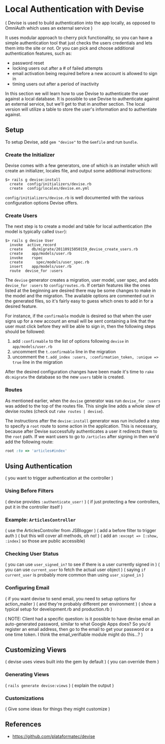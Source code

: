 # Local Authentication with Devise

( Devise is used to build authentication into the app locally, as opposed to OmniAuth which uses an external service )

It uses modular approach to cherry pick functionality, so you can have a simple authentication tool that just checks the users credentials and lets them into the site or not.  Or you can pick and choose additional authentication features, such as:

* password reset
* locking users out after a # of failed attempts
* email activation being required before a new account is allowed to sign in
* timing users out after a period of inactivity

In this section we will learn how to use Devise to authenticate the user against a local database.  It is possible to use Devise to authenticate against an external service, but we'll get to that in another section.  The local version will utilize a table to store the user's information and to authentiate against.

## Setup

To setup Devise, add `gem "devise"` to the `Gemfile` and run `bundle`.

### Create the Initializer

Devise comes with a few generators, one of which is an installer which will create an initializer, locales file, and output some additional instructions:

```text
$> rails g devise:install
  create  config/initializers/devise.rb
  create  config/locales/devise.en.yml
```

`config/initializers/devise.rb` is well documented with the various configuration options Devise offers.

### Create Users

The next step is to create a model and table for local authentication (the model is typically called `User`):

```text
$> rails g devise User
  invoke  active_record
  create    db/migrate/20110915050159_devise_create_users.rb
  create    app/models/user.rb
  invoke    rspec
  create      spec/models/user_spec.rb
  insert    app/models/user.rb
  route  devise_for :users
```

The `devise` generator creates a migration, user model, user spec, and adds `devise_for :users` to `config/routes.rb`.  If certain features like the ones listed at the beginning are desired there may be some changes to make in the model and the migration.  The available options are commented out in the generated files, so it's fairly easy to guess which ones to add in for a desired feature.

For instance, if the `confirmable` module is desired so that when the user signs up for a new account an email will be sent containing a link that the user must click before they will be able to sign in, then the following steps should be followed:

1. add `:confirmable` to the list of options following `devise` in `app/models/user.rb`
2. uncomment the `t.confirmable` line in the migration
3. uncomment the `t.add_index :users, :confirmation_token, :unique => true` line in the migration

After the desired configuration changes have been made it's time to `rake db:migrate` the database so the new `users` table is created.

### Routes

As mentioned earlier, when the `devise` generator was run `devise_for :users` was added to the top of the routes file.  This single line adds a whole slew of devise routes (check out `rake routes | devise`).

The instructions after the `devise:install` generator was run included a step to specify a `root` route to some action in the application.  This is necessary, because after Devise successfully authenticates a user it redirects them to the `root` path.  If we want users to go to `/articles` after signing in then we'd add the following route:

```ruby
root :to => 'articles#index'
```

## Using Authentication

( you want to trigger authentication at the controller )

### Using Before Filters

( devise provides `:authenticate_user!` )
( if just protecting a few controllers, put it in the controller itself )

### Example: `ArticlesController`

( use the ArticlesController from JSBlogger )
( add a before filter to trigger auth )
( but this will cover all methods, oh no! )
( add an `:except => [:show, :index]` so those are public accessible)

### Checking User Status

( you can use `user_signed_in?` to see if there is a user currently signed in )
( you can use `current_user` to fetch the actual user object )
( saying `if current_user` is probably more common than using `user_signed_in` )

### Configuring Email

( if you want devise to send email, you need to setup options for action_mailer )
( and they're probably different per environment )
( show a typical setup for development.rb and production.rb )

( NOTE: Client had a specific question: is it possible to have devise email an auto-generated password, similar to what Google Apps does? So you'd register an email address, then go to the email to get your password or a one time token. I think the email_verifiable module might do this...? )

## Customizing Views

( devise uses views built into the gem by default )
( you can override them )

### Generating Views

( `rails generate devise:views` )
( explain the output )

### Customizations

( Give some ideas for things they might customize )

## References

* https://github.com/plataformatec/devise
